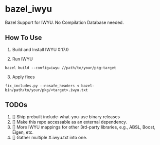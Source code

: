# bazel_iwyu
Bazel Support for IWYU. No Compilation Database needed.

## How To Use

1. Build and Install IWYU 0.17.0

2. Run IWYU
```
bazel build --config=iwyu //path/to/your/pkg:target
```

3. Apply fixes
```
fix_includes.py --nosafe_headers < bazel-bin/path/to/your/pkg/<target>.iwyu.txt
```

## TODOs

1. [] Ship prebuilt include-what-you-use binary releases
2. [] Make this repo accessable as an external dependency.
3. [] More IWYU mappings for other 3rd-party libraries, e.g., ABSL, Boost, Eigen, etc.
4. [] Gather multiple X.iwyu.txt into one.


